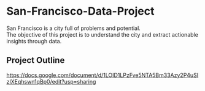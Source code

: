# San-Francisco-Data-Project
San Francisco is a city full of problems and potential.  
The objective of this project is to understand the city and extract actionable insights through data.

## Project Outline
https://docs.google.com/document/d/1LOID1LPzFve5NTA5Bm33Azy2P4uSIzIXEqhswn1qBp0/edit?usp=sharing
